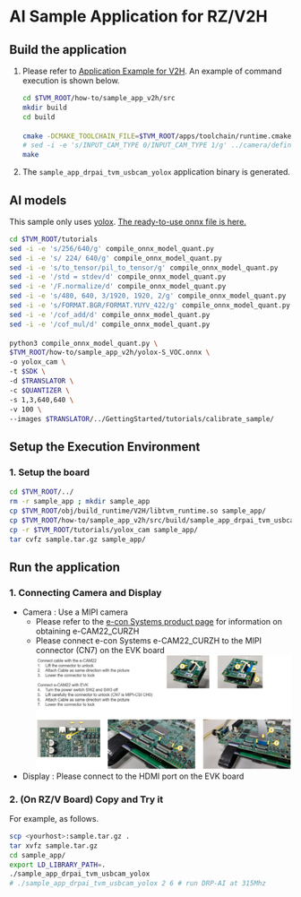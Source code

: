 # AI Sample Application for RZ/V2H

## Build the application

1. Please refer to [Application Example for V2H](../../apps/README.md#how-to-build-the-application).  An example of command execution is shown below.

    ```bash
    cd $TVM_ROOT/how-to/sample_app_v2h/src
    mkdir build
    cd build

    cmake -DCMAKE_TOOLCHAIN_FILE=$TVM_ROOT/apps/toolchain/runtime.cmake ..
    # sed -i -e 's/INPUT_CAM_TYPE 0/INPUT_CAM_TYPE 1/g' ../camera/define.h # If you use MIPI camera.
    make
    ```

2. The `sample_app_drpai_tvm_usbcam_yolox` application binary is generated.

## AI models

This sample only uses [yolox](https://github.com/Megvii-BaseDetection/YOLOX).
[The ready-to-use onnx file is here.](./yolox-S_VOC.onnx)

```bash
cd $TVM_ROOT/tutorials
sed -i -e 's/256/640/g' compile_onnx_model_quant.py
sed -i -e 's/ 224/ 640/g' compile_onnx_model_quant.py
sed -i -e 's/to_tensor/pil_to_tensor/g' compile_onnx_model_quant.py
sed -i -e '/std = stdev/d' compile_onnx_model_quant.py
sed -i -e '/F.normalize/d' compile_onnx_model_quant.py
sed -i -e 's/480, 640, 3/1920, 1920, 2/g' compile_onnx_model_quant.py
sed -i -e 's/FORMAT.BGR/FORMAT.YUYV_422/g' compile_onnx_model_quant.py
sed -i -e '/cof_add/d' compile_onnx_model_quant.py
sed -i -e '/cof_mul/d' compile_onnx_model_quant.py

python3 compile_onnx_model_quant.py \
$TVM_ROOT/how-to/sample_app_v2h/yolox-S_VOC.onnx \
-o yolox_cam \
-t $SDK \
-d $TRANSLATOR \
-c $QUANTIZER \
-s 1,3,640,640 \
-v 100 \
--images $TRANSLATOR/../GettingStarted/tutorials/calibrate_sample/ 
```

## Setup the Execution Environment  

### 1. Setup the board  

```bash
cd $TVM_ROOT/../
rm -r sample_app ; mkdir sample_app
cp $TVM_ROOT/obj/build_runtime/V2H/libtvm_runtime.so sample_app/
cp $TVM_ROOT/how-to/sample_app_v2h/src/build/sample_app_drpai_tvm_usbcam_yolox sample_app/
cp -r $TVM_ROOT/tutorials/yolox_cam sample_app/
tar cvfz sample.tar.gz sample_app/

```

## Run the application

### 1. Connecting Camera and Display

- Camera : Use a MIPI camera
	- Please refer to the [e-con Systems product page](https://www.e-consystems.com/renesas/sony-starvis-imx462-ultra-low-light-camera-for-renesas-rz-v2h.asp) for information on obtaining e-CAM22_CURZH
	- Please connect e-con Systems e-CAM22_CURZH to the MIPI connector (CN7) on the EVK board
		<img src=./img/connect_e-cam22_curzh_to_rzv2h_evk.png width=700>
- Display : Please connect to the HDMI port on the EVK board

### 2. **(On RZ/V Board)** Copy and Try it  

For example, as follows.
```sh
scp <yourhost>:sample.tar.gz .
tar xvfz sample.tar.gz 
cd sample_app/
export LD_LIBRARY_PATH=.
./sample_app_drpai_tvm_usbcam_yolox
# ./sample_app_drpai_tvm_usbcam_yolox 2 6 # run DRP-AI at 315Mhz
```
